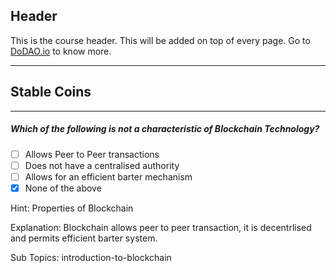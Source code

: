 ## Header
This is the course header. This will be added on top of every page. Go to [DoDAO.io](https://www.dodao.io) to know more.

 ---
 
 ## Stable Coins
 
 
---

##### Which of the following is not a characteristic of Blockchain Technology?  

- [ ]  Allows Peer to Peer transactions
- [ ]  Does not have a centralised authority
- [ ]  Allows for an efficient barter mechanism
- [x]  None of the above
  
Hint: Properties of Blockchain
         
Explanation: Blockchain allows peer to peer transaction, it is decentrlised and permits efficient barter system.

Sub Topics: introduction-to-blockchain
 
